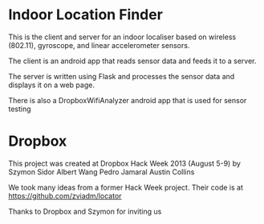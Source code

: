 Indoor Location Finder
======================
This is the client and server for an indoor localiser based on wireless (802.11), gyroscope, and linear accelerometer sensors.

The client is an android app that reads sensor data and feeds it to a server.

The server is written using Flask and processes the sensor data and displays it on a web page.

There is also a DropboxWifiAnalyzer android app that is used for sensor testing



Dropbox
=======
This project was created at Dropbox Hack Week 2013 (August 5-9) by
Szymon Sidor
Albert Wang
Pedro Jamaral
Austin Collins

We took many ideas from a former Hack Week project.  Their code is at
https://github.com/zviadm/locator

Thanks to Dropbox and Szymon for inviting us
